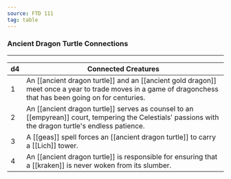 ```yaml
---
source: FTD 111
tag: table
---
```


### Ancient Dragon Turtle Connections
---
|d4|Connected Creatures|
|----|------------|
|1|An [[ancient dragon turtle]] and an [[ancient gold dragon]] meet once a year to trade moves in a game of dragonchess that has been going on for centuries.|
|2|An [[ancient dragon turtle]] serves as counsel to an [[empyrean]] court, tempering the Celestials' passions with the dragon turtle's endless patience.|
|3|A [[geas]] spell forces an [[ancient dragon turtle]] to carry a [[Lich]] tower.|
|4|An [[ancient dragon turtle]] is responsible for ensuring that a [[kraken]] is never woken from its slumber.|
